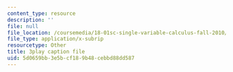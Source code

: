 ```yaml
---
content_type: resource
description: ''
file: null
file_location: /coursemedia/18-01sc-single-variable-calculus-fall-2010/5d0659bb3e5bcf189b48cebbd88dd587_cdRMY39EYbs.srt
file_type: application/x-subrip
resourcetype: Other
title: 3play caption file
uid: 5d0659bb-3e5b-cf18-9b48-cebbd88dd587
---
```

